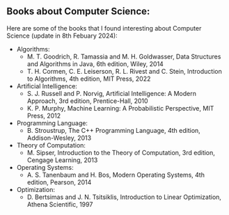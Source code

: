 ## Books about Computer Science:
Here are some of the books that I found interesting about Computer Science (update in 8th Febuary 2024):
- Algorithms:
  - M. T. Goodrich, R. Tamassia and M. H. Goldwasser, Data Structures and Algorithms in Java, 6th edition, Wiley, 2014
  - T. H. Cormen, C. E. Leiserson, R. L. Rivest and C. Stein, Introduction to Algorithms, 4th edition, MIT Press, 2022
- Artificial Intelligence:
  - S. J. Russell and P. Norvig, Artificial Intelligence: A Modern Approach, 3rd edition, Prentice-Hall, 2010
  - K. P. Murphy, Machine Learning: A Probabilistic Perspective, MIT Press, 2012
- Programming Language:
  - B. Stroustrup, The C++ Programming Language, 4th edition, Addison-Wesley, 2013
- Theory of Computation:
  - M. Sipser, Introduction to the Theory of Computation, 3rd edition, Cengage Learning, 2013
- Operating Systems:
  - A. S. Tanenbaum and H. Bos, Modern Operating Systems, 4th edition, Pearson, 2014
- Optimization:
  - D. Bertsimas and J. N. Tsitsiklis, Introduction to Linear Optimization, Athena Scientific, 1997
